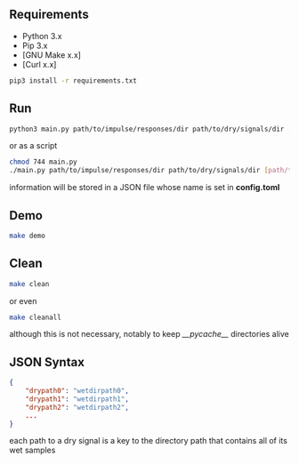 ## Requirements

- Python 3.x
- Pip 3.x
- [GNU Make x.x]
- [Curl x.x]

```bash
pip3 install -r requirements.txt
```

## Run

```bash
python3 main.py path/to/impulse/responses/dir path/to/dry/signals/dir [path/to/output/dir]
```

or as a script

```bash
chmod 744 main.py
./main.py path/to/impulse/responses/dir path/to/dry/signals/dir [path/to/output/dir]
```

information will be stored in a JSON file whose name is set in **config.toml**

## Demo

```bash
make demo
```

## Clean

```bash
make clean
```

or even

```bash
make cleanall
```

although this is not necessary, notably to keep *_\_pycache__* directories alive

## JSON Syntax

```json
{
	"drypath0": "wetdirpath0",
	"drypath1": "wetdirpath1",
	"drypath2": "wetdirpath2",
	...
}
```

each path to a dry signal is a key to the directory path that contains all of its wet samples
